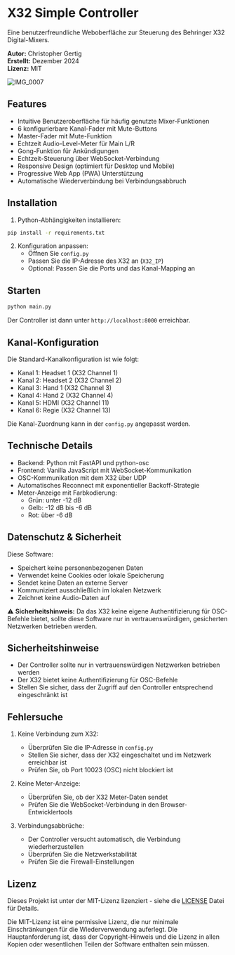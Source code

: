 # X32 Simple Controller

Eine benutzerfreundliche Weboberfläche zur Steuerung des Behringer X32 Digital-Mixers.

**Autor:** Christopher Gertig  
**Erstellt:** Dezember 2024  
**Lizenz:** MIT

![IMG_0007](https://github.com/user-attachments/assets/c3ed7409-4a62-4ca0-af90-a0804512d937)

## Features

- Intuitive Benutzeroberfläche für häufig genutzte Mixer-Funktionen
- 6 konfigurierbare Kanal-Fader mit Mute-Buttons
- Master-Fader mit Mute-Funktion
- Echtzeit Audio-Level-Meter für Main L/R
- Gong-Funktion für Ankündigungen
- Echtzeit-Steuerung über WebSocket-Verbindung
- Responsive Design (optimiert für Desktop und Mobile)
- Progressive Web App (PWA) Unterstützung
- Automatische Wiederverbindung bei Verbindungsabbruch

## Installation

1. Python-Abhängigkeiten installieren:
```bash
pip install -r requirements.txt
```

2. Konfiguration anpassen:
   - Öffnen Sie `config.py`
   - Passen Sie die IP-Adresse des X32 an (`X32_IP`)
   - Optional: Passen Sie die Ports und das Kanal-Mapping an

## Starten

```bash
python main.py
```

Der Controller ist dann unter `http://localhost:8000` erreichbar.

## Kanal-Konfiguration

Die Standard-Kanalkonfiguration ist wie folgt:
- Kanal 1: Headset 1 (X32 Channel 1)
- Kanal 2: Headset 2 (X32 Channel 2)
- Kanal 3: Hand 1 (X32 Channel 3)
- Kanal 4: Hand 2 (X32 Channel 4)
- Kanal 5: HDMI (X32 Channel 11)
- Kanal 6: Regie (X32 Channel 13)

Die Kanal-Zuordnung kann in der `config.py` angepasst werden.

## Technische Details

- Backend: Python mit FastAPI und python-osc
- Frontend: Vanilla JavaScript mit WebSocket-Kommunikation
- OSC-Kommunikation mit dem X32 über UDP
- Automatisches Reconnect mit exponentieller Backoff-Strategie
- Meter-Anzeige mit Farbkodierung:
  - Grün: unter -12 dB
  - Gelb: -12 dB bis -6 dB
  - Rot: über -6 dB

## Datenschutz & Sicherheit

Diese Software:
- Speichert keine personenbezogenen Daten
- Verwendet keine Cookies oder lokale Speicherung
- Sendet keine Daten an externe Server
- Kommuniziert ausschließlich im lokalen Netzwerk
- Zeichnet keine Audio-Daten auf

⚠️ **Sicherheitshinweis:** Da das X32 keine eigene Authentifizierung für OSC-Befehle bietet, sollte diese Software nur in vertrauenswürdigen, gesicherten Netzwerken betrieben werden.

## Sicherheitshinweise

- Der Controller sollte nur in vertrauenswürdigen Netzwerken betrieben werden
- Der X32 bietet keine Authentifizierung für OSC-Befehle
- Stellen Sie sicher, dass der Zugriff auf den Controller entsprechend eingeschränkt ist

## Fehlersuche

1. Keine Verbindung zum X32:
   - Überprüfen Sie die IP-Adresse in `config.py`
   - Stellen Sie sicher, dass der X32 eingeschaltet und im Netzwerk erreichbar ist
   - Prüfen Sie, ob Port 10023 (OSC) nicht blockiert ist

2. Keine Meter-Anzeige:
   - Überprüfen Sie, ob der X32 Meter-Daten sendet
   - Prüfen Sie die WebSocket-Verbindung in den Browser-Entwicklertools

3. Verbindungsabbrüche:
   - Der Controller versucht automatisch, die Verbindung wiederherzustellen
   - Überprüfen Sie die Netzwerkstabilität
   - Prüfen Sie die Firewall-Einstellungen

## Lizenz

Dieses Projekt ist unter der MIT-Lizenz lizenziert - siehe die [LICENSE](LICENSE) Datei für Details.

Die MIT-Lizenz ist eine permissive Lizenz, die nur minimale Einschränkungen für die Wiederverwendung auferlegt. Die Hauptanforderung ist, dass der Copyright-Hinweis und die Lizenz in allen Kopien oder wesentlichen Teilen der Software enthalten sein müssen.
